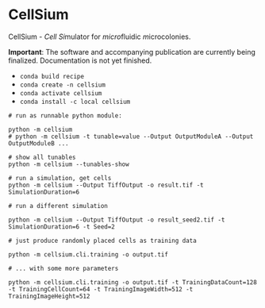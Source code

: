 # CellSium

CellSium - *Cell* *Si*mulator for *micro*fluidic *m*icrocolonies.

**Important**: The software and accompanying publication are currently being finalized. Documentation is not yet finished.

- `conda build recipe`
- `conda create -n cellsium`
- `conda activate cellsium`
- `conda install -c local cellsium`


```
# run as runnable python module:

python -m cellsium
# python -m cellsium -t tunable=value --Output OutputModuleA --Output OutputModuleB ...

# show all tunables 
python -m cellsium --tunables-show

# run a simulation, get cells
python -m cellsium --Output TiffOutput -o result.tif -t SimulationDuration=6

# run a different simulation

python -m cellsium --Output TiffOutput -o result_seed2.tif -t SimulationDuration=6 -t Seed=2

# just produce randomly placed cells as training data

python -m cellsium.cli.training -o output.tif

# ... with some more parameters

python -m cellsium.cli.training -o output.tif -t TrainingDataCount=128 -t TrainingCellCount=64 -t TrainingImageWidth=512 -t TrainingImageHeight=512

```
